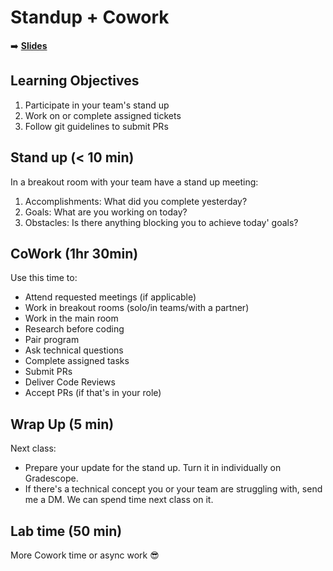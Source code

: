 <!-- .slide: data-background="./Images/header.svg" data-background-repeat="none" data-background-size="40% 40%" data-background-position="center 10%" class="header" -->
# Standup + Cowork

<!-- Put a link to the slides so that students can find them -->

➡️ [**Slides**](https://make-school-courses.github.io/MOB-2.9-Technical-Seminar-MOB/Slides/Lesson4/Lesson4.html ':ignore')

<!-- > -->

## Learning Objectives

1. Participate in your team's stand up
1. Work on or complete assigned tickets
1. Follow git guidelines to submit PRs

<!-- > -->

## Stand up (< 10 min)

In a breakout room with your team have a stand up meeting:

1. Accomplishments: What did you complete yesterday?
2. Goals: What are you working on today?
3. Obstacles: Is there anything blocking you to achieve today' goals?

<!-- > -->

## CoWork (1hr 30min)

Use this time to:

- Attend requested meetings (if applicable)
- Work in breakout rooms (solo/in teams/with a partner)
- Work in the main room
- Research before coding
- Pair program
- Ask technical questions
- Complete assigned tasks
- Submit PRs
- Deliver Code Reviews
- Accept PRs (if that's in your role)

<!-- > -->

## Wrap Up (5 min)

Next class:

- Prepare your update for the stand up. Turn it in individually on Gradescope.
- If there's a technical concept you or your team are struggling with, send me a DM. We can spend time next class on it.

<!-- > -->

## Lab time (50 min)

More Cowork time or async work 😎
